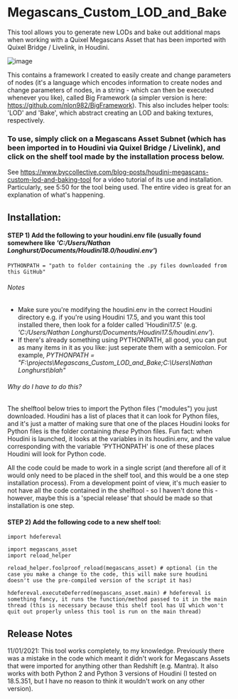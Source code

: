 # Megascans_Custom_LOD_and_Bake
This tool allows you to generate new LODs and bake out additional maps when working with a Quixel Megascans Asset that has been imported with Quixel Bridge / Livelink, in Houdini.

![image](https://user-images.githubusercontent.com/69462081/110022718-263a0a80-7d91-11eb-8ed9-25c0c2953734.png)

This contains a framework I created to easily create and change parameters of nodes (it's a language which encodes information to create nodes and change parameters of nodes, in a string - which can then be executed whenever you like), called Big Framework (a simpler version is here: https://github.com/nlon982/BigFramework). This also includes helper tools: 'LOD' and 'Bake', which abstract creating an LOD and baking textures, respectively.

### To use, simply click on a Megascans Asset Subnet (which has been imported in to Houdini via Quixel Bridge / Livelink), and click on the shelf tool made by the installation process below.

See https://www.byccollective.com/blog-posts/houdini-megascans-custom-lod-and-baking-tool for a video tutorial of its use and installation. Particularly, see 5:50 for the tool being used. The entire video is great for an explanation of what's happening.

## Installation:

#### STEP 1) Add the following to your houdini.env file (usually found somewhere like *'C:/Users/Nathan Longhurst/Documents/Houdini18.0/houdini.env'*)
```
PYTHONPATH = "path to folder containing the .py files downloaded from this GitHub"
```

###### Notes
- Make sure you're modifying the houdini.env in the correct Houdini directory e.g. if you're using Houdini 17.5, and you want this tool installed there, then look for a folder called 'Houdini17.5' (e.g. *'C:/Users/Nathan Longhurst/Documents/Houdini17.5/houdini.env'*). 
- If there's already something using PYTHONPATH, all good, you can put as many items in it as you like: just seperate them with a semicolon. For example, *PYTHONPATH = "F:\projects\Megascans_Custom_LOD_and_Bake;C:\Users\Nathan Longhurst\blah"*

###### Why do I have to do this? 
The shelftool below tries to import the Python files ("modules") you just downloaded. Houdini has a list of places that it can look for Python files, and it's just a matter of making sure that one of the places Houdini looks for Python files is the folder containing *these* Python files. Fun fact: when Houdini is launched, it looks at the variables in its houdini.env, and the value corresponding with the variable 'PYTHONPATH' is one of these places Houdini will look for Python code.

All the code could be made to work in a single script (and therefore all of it would only need to be placed in the shelf tool, and this would be a one step installation process). From a development point of view, it's much easier to not have all the code contained in the shelftool - so I haven't done this - however, maybe this is a 'special release' that should be made so that installation is one step.

#### STEP 2) Add the following code to a new shelf tool:

```
import hdefereval

import megascans_asset
import reload_helper

reload_helper.foolproof_reload(megascans_asset) # optional (in the case you make a change to the code, this will make sure houdini doesn't use the pre-compiled version of the script it has)

hdefereval.executeDeferred(megascans_asset.main) # hdefereval is something fancy, it runs the function/method passed to it in the main thread (this is necessary because this shelf tool has UI which won't quit out properly unless this tool is run on the main thread)
```


## Release Notes
11/01/2021: This tool works completely, to my knowledge. Previously there was a mistake in the code which meant it didn't work for Megascans Assets that were imported for anything other than Redshift (e.g. Mantra). It also works with both Python 2 and Python 3 versions of Houdini (I tested on 18.5.351, but I have no reason to think it wouldn't work on any other version).


